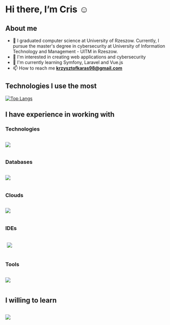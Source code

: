 # Hi there, I’m Cris :relaxed:

## About me
- :book: I graduated computer science at University of Rzeszow. Currently, I pursue the master's degree in cybersecurity at University of Information Technology and Management - UITM in Rzeszow.
- 👀 I'm interested in creating web applications and cybersecurity
- :muscle: I'm currently learning Symfony, Laravel and Vue.js
- 📫 How to reach me **krzysztofkaras98@gmail.com**

## Technologies I use the most

[![Top Langs](https://github-readme-stats.vercel.app/api/top-langs/?username=krzychu12350)](https://github.com/krzychu12350/github-readme-stats)

## I have experience in working with

### Technologies
<div style="display:flex">
  <!--
  <img src="https://www.vectorlogo.zone/logos/w3_html5/w3_html5-ar21.svg" alt="html">
  <img src="https://www.vectorlogo.zone/logos/w3_css/w3_css-ar21.svg" alt="css">
  <img src="https://www.vectorlogo.zone/logos/javascript/javascript-horizontal.svg" alt="javascript">
  <img src="https://www.vectorlogo.zone/logos/getbootstrap/getbootstrap-ar21.svg" alt="bootstrap">
  <img src="https://www.vectorlogo.zone/logos/tailwindcss/tailwindcss-ar21.svg" alt="tailwind">
  <img src="https://www.vectorlogo.zone/logos/php/php-horizontal.svg" alt="php">
  <img src="https://www.vectorlogo.zone/logos/python/python-horizontal.svg" alt="python">
  <img src="https://www.vectorlogo.zone/logos/laravel/laravel-ar21.svg" alt="laravel">
  <img src="https://www.vectorlogo.zone/logos/vuejs/vuejs-ar21.svg" alt="vue.js">
  -->
  <p align="left">
    <a href="https://skillicons.dev">
      <img src="https://skillicons.dev/icons?i=html,css,bootstrap,tailwind,js,jquery,vue,php,py,laravel,symfony,docker" />
    </a>
  </p>
</div>

### Databases
<div style="display:flex">
  <!--
  <img src="https://www.vectorlogo.zone/logos/mysql/mysql-horizontal.svg" alt="mysql">
  <img src="https://www.vectorlogo.zone/logos/postgresql/postgresql-horizontal.svg" alt="postgresql">
  <img src="https://www.vectorlogo.zone/logos/sqlite/sqlite-ar21.svg" alt="sql lite">
  -->
  <p align="left">
    <a href="https://skillicons.dev">
      <img src="https://skillicons.dev/icons?i=mysql,postgres,sqlite,redis" />
    </a>
  </p>
</div>

### Clouds
<div style="display:flex">
    <p align="left">
    <a href="https://skillicons.dev">
      <img src="https://skillicons.dev/icons?i=gcp,aws" />
    </a>
  </p>
</div>

### IDEs
<div style="display:flex; padding:5px">
  <!--
  <img width="50" src="https://easyreadme.jabed.me/IDE/phpstorm.svg" alt="php storm">
  <img width="52" src="https://easyreadme.jabed.me/IDE/pycharm.svg" alt="pycharm">
  <img width="50" src="https://easyreadme.jabed.me/text%20editors/vscode.svg" alt="vscode">  
  -->
    <p align="left">
    <a href="https://skillicons.dev">
      <img src="https://skillicons.dev/icons?i=vscode" />
    </a>
  </p>

 
</div>
  
### Tools
<div style="display:flex">
  <!--
  <img src="https://www.vectorlogo.zone/logos/git-scm/git-scm-ar21.svg" alt="git">
  <img src="https://www.vectorlogo.zone/logos/atlassian_jira/atlassian_jira-ar21.svg" alt="jira">  
  <img src="https://www.vectorlogo.zone/logos/getpostman/getpostman-ar21.svg" alt="postman">
  -->
    <p align="left">
    <a href="https://skillicons.dev">
      <img src="https://skillicons.dev/icons?i=git,github,postman,vite," />  
    </a>
  </p>
  <!--
      <img width="50px" src="https://user-images.githubusercontent.com/25181517/183912952-83784e94-629d-4c34-a961-ae2ae795b662.png" alt="vscode">
  -->
</div>

## I willing to learn
 <div style="display:flex">
    <p align="left">
    <a href="https://skillicons.dev">
      <img src="https://skillicons.dev/icons?i=graphql,ts,azure" />
    </a>
  </p>
</div>
<!--
<h3 align="left">Other</h3>
<p align="left"> <a href="https://getbootstrap.com" target="_blank"> <img src="https://raw.githubusercontent.com/devicons/devicon/master/icons/bootstrap/bootstrap-plain-wordmark.svg" alt="bootstrap" width="40" height="40"/> </a> <a href="https://www.w3schools.com/css/" target="_blank"> <img src="https://raw.githubusercontent.com/devicons/devicon/master/icons/css3/css3-original-wordmark.svg" alt="css3" width="40" height="40"/> </a> <a href="https://git-scm.com/" target="_blank"> <img src="https://www.vectorlogo.zone/logos/git-scm/git-scm-icon.svg" alt="git" width="40" height="40"/> </a> <a href="https://www.w3.org/html/" target="_blank"> <img src="https://raw.githubusercontent.com/devicons/devicon/master/icons/html5/html5-original-wordmark.svg" alt="html5" width="40" height="40"/> </a> <a href="https://developer.mozilla.org/en-US/docs/Web/JavaScript" target="_blank"> <img src="https://raw.githubusercontent.com/devicons/devicon/master/icons/javascript/javascript-original.svg" alt="javascript" width="40" height="40"/> </a> <a href="https://laravel.com/" target="_blank"> <img src="https://raw.githubusercontent.com/devicons/devicon/master/icons/laravel/laravel-plain-wordmark.svg" alt="laravel" width="40" height="40"/> </a> <a href="https://www.linux.org/" target="_blank"> <img src="https://raw.githubusercontent.com/devicons/devicon/master/icons/linux/linux-original.svg" alt="linux" width="40" height="40"/> </a> <a href="https://www.mysql.com/" target="_blank"> <img src="https://raw.githubusercontent.com/devicons/devicon/master/icons/mysql/mysql-original-wordmark.svg" alt="mysql" width="40" height="40"/> </a> <a href="https://www.oracle.com/" target="_blank"> <img src="https://raw.githubusercontent.com/devicons/devicon/master/icons/oracle/oracle-original.svg" alt="oracle" width="40" height="40"/> </a> <a href="https://www.postgresql.org" target="_blank"> <img src="https://raw.githubusercontent.com/devicons/devicon/master/icons/postgresql/postgresql-original-wordmark.svg" alt="postgresql" width="40" height="40"/> </a> <a href="https://postman.com" target="_blank"> <img src="https://www.vectorlogo.zone/logos/getpostman/getpostman-icon.svg" alt="postman" width="40" height="40"/> </a> <a href="https://www.python.org" target="_blank"> <img src="https://raw.githubusercontent.com/devicons/devicon/master/icons/python/python-original.svg" alt="python" width="40" height="40"/> </a> <a href="https://www.sqlite.org/" target="_blank"> <img src="https://www.vectorlogo.zone/logos/sqlite/sqlite-icon.svg" alt="sqlite" width="40" height="40"/> </a> </p>
-->
